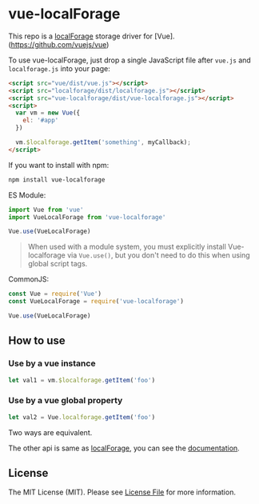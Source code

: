 # vue-localForage

This repo is a [localForage](https://github.com/localForage/localForage) storage driver for [Vue].(https://github.com/vuejs/vue)

To use vue-localForage, just drop a single JavaScript file after `vue.js` and `localforage.js` into your page:

```html
<script src="vue/dist/vue.js"></script>
<script src="localforage/dist/localforage.js"></script>
<script src="vue-localforage/dist/vue-localforage.js"></script>
<script>
  var vm = new Vue({
    el: '#app'
  })

  vm.$localforage.getItem('something', myCallback);
</script>
```

If you want to install with npm:
```bash
npm install vue-localforage
```

ES Module:
```js
import Vue from 'vue'
import VueLocalForage from 'vue-localforage'

Vue.use(VueLocalForage)
```

> When used with a module system, you must explicitly install Vue-localforage via `Vue.use()`, but you don't need to do this when using global script tags.

CommonJS: 
```js
const Vue = require('Vue')
const VueLocalForage = require('vue-localforage')

Vue.use(VueLocalForage)
```

## How to use

### Use by a vue instance
```js
let val1 = vm.$localforage.getItem('foo')
```

### Use by a vue global property
```js
let val2 = Vue.localforage.getItem('foo')
```

Two ways are equivalent.

The other api is same as [localForage](https://github.com/localForage/localForage), you can see the [documentation](https://localforage.github.io/localForage/).

## License

The MIT License (MIT). Please see [License File](LICENSE) for more information.
